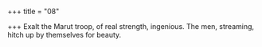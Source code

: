 +++
title = "08"

+++
Exalt the Marut troop, of real strength, ingenious.
The men, streaming, hitch up by themselves for beauty.
